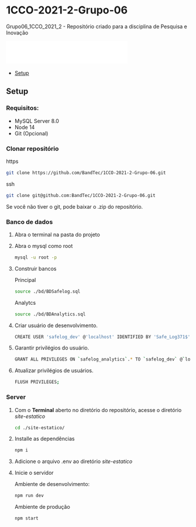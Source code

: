 # 1CCO-2021-2-Grupo-06
Grupo06_1CCO_2021_2 - Repositório criado para a disciplina de Pesquisa e Inovação

![Safelog Logo](./website/public/assets/img/logo/logo-escrita-branco.png)

- [Setup](#setup)

## Setup

### Requisitos:
- MySQL Server 8.0
- Node 14
- Git (Opcional)

### Clonar repositório

https

~~~bash
git clone https://github.com/BandTec/1CCO-2021-2-Grupo-06.git
~~~

ssh

~~~bash
git clone git@github.com:BandTec/1CCO-2021-2-Grupo-06.git
~~~

Se você não tiver o git, pode baixar o .zip do repositório.

### Banco de dados

1. Abra o terminal na pasta do projeto

2. Abra o mysql como root

    ~~~bash
    mysql -u root -p
    ~~~

3. Construir bancos

    Principal
    ~~~bash
    source ./bd/BDSafelog.sql
    ~~~

    Analytcs
    ~~~bash
    source ./bd/BDAnalytics.sql
    ~~~ 

4. Criar usuário de desenvolvimento.

    ~~~bash
    CREATE USER 'safelog_dev' @'localhost' IDENTIFIED BY 'Safe_Log371$';
    ~~~

5. Garantir privilégios do usuário.

    ~~~bash
    GRANT ALL PRIVILEGES ON `safelog_analytics`.* TO `safelog_dev` @`localhost`;
    ~~~

6. Atualizar privilégios de usuários.

    ~~~bash
    FLUSH PRIVILEGES;
    ~~~ 
### Server

1. Com o **Terminal** aberto no diretório do repositório, acesse o diretório *site-estatico*

    ~~~bash
    cd ./site-estatico/
    ~~~
2. Installe as dependências

    ~~~bash
    npm i
    ~~~
    
3. Adicione o arquivo .env ao diretório *site-estatico*
    
4. Inicie o servidor
    
    Ambiente de desenvolvimento:
    
    ~~~bash
    npm run dev
    ~~~
    
    Ambiente de produção
    
    ~~~bash
    npm start
    ~~~
